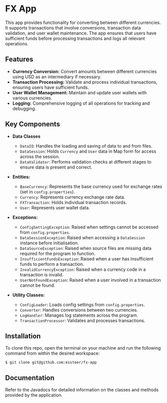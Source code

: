 # FX App

This app provides functionality for converting between different currencies. It supports transactions that involve conversions, transaction data validation, and user wallet maintenance. The app ensures that users have sufficient funds before processing transactions and logs all relevant operations.

## Features

- **Currency Conversion:** Convert amounts between different currencies using USD as an intermediary if necessary.
- **Transaction Processing:** Validate and process individual transactions, ensuring users have sufficient funds.
- **User Wallet Management:** Maintain and update user wallets with various currencies.
- **Logging:** Comprehensive logging of all operations for tracking and debugging.

## Key Components

- **Data Classes**
  - `DataIO`: Handles the loading and saving of data to and from files.
  - `DataSession`: Holds `Currency` and `User` data in Map form for access across the session.
  - `DataValidator`: Performs validation checks at different stages to ensure data is present and correct.

- **Entities:**
  - `BaseCurrency`: Represents the base currency used for exchange rates (set in `config.properties`).
  - `Currency`: Represents currency exchange rate data.
  - `FXTransaction`: Holds individual transaction records.
  - `User`: Represents user wallet data.

- **Exceptions:**
  - `ConfigSettingException`: Raised when settings cannot be accessed from `config.properties`.
  - `DataSessionException`: Raised when accessing a `DataSession` instance before initialisation.
  - `DataSourceException`: Raised when source files are missing data required for the program to function.
  - `InsufficientFundsException`: Raised when a user has insufficient funds to perform a transaction.
  - `InvalidCurrencyException`: Raised when a currency code in a transaction is invalid.
  - `UserNotFoundException`: Raised when a user involved in a transaction cannot be found.

- **Utility Classes:**
  - `ConfigLoader`: Loads config settings from `config.properties`.
  - `Converter`: Handles conversions between two currencies.
  - `LogHandler`: Manages log statements across the program.
  - `TransactionProcessor`: Validates and processes transactions.

## Installation

To clone this repo, open the terminal on your machine and run the following command from within the desired workspace:

```console
$ git clone git@github.com:essteer/fx-app
```

## Documentation

Refer to the Javadocs for detailed information on the classes and methods provided by the application.
